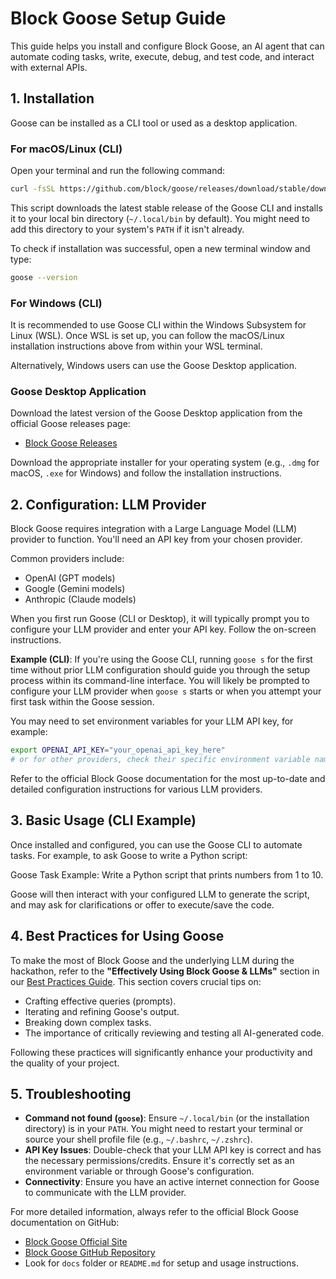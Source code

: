 # Block Goose Setup Guide

This guide helps you install and configure Block Goose, an AI agent that can automate coding tasks, write, execute, debug, and test code, and interact with external APIs.

## 1. Installation

Goose can be installed as a CLI tool or used as a desktop application.

### For macOS/Linux (CLI)

Open your terminal and run the following command:

```bash
curl -fsSL https://github.com/block/goose/releases/download/stable/download_cli.sh | bash
```

This script downloads the latest stable release of the Goose CLI and installs it to your local bin directory (`~/.local/bin` by default). You might need to add this directory to your system's `PATH` if it isn't already.

To check if installation was successful, open a new terminal window and type:
```bash
goose --version
```

### For Windows (CLI)

It is recommended to use Goose CLI within the Windows Subsystem for Linux (WSL). Once WSL is set up, you can follow the macOS/Linux installation instructions above from within your WSL terminal.

Alternatively, Windows users can use the Goose Desktop application.

### Goose Desktop Application

Download the latest version of the Goose Desktop application from the official Goose releases page:

*   [Block Goose Releases](https://github.com/block/goose/releases)

Download the appropriate installer for your operating system (e.g., `.dmg` for macOS, `.exe` for Windows) and follow the installation instructions.

## 2. Configuration: LLM Provider

Block Goose requires integration with a Large Language Model (LLM) provider to function. You'll need an API key from your chosen provider.

Common providers include:
*   OpenAI (GPT models)
*   Google (Gemini models)
*   Anthropic (Claude models)

When you first run Goose (CLI or Desktop), it will typically prompt you to configure your LLM provider and enter your API key. Follow the on-screen instructions.

**Example (CLI)**:
If you're using the Goose CLI, running `goose s` for the first time without prior LLM configuration should guide you through the setup process within its command-line interface. You will likely be prompted to configure your LLM provider when `goose s` starts or when you attempt your first task within the Goose session.

You may need to set environment variables for your LLM API key, for example:
```bash
export OPENAI_API_KEY="your_openai_api_key_here"
# or for other providers, check their specific environment variable names
```
Refer to the official Block Goose documentation for the most up-to-date and detailed configuration instructions for various LLM providers.

## 3. Basic Usage (CLI Example)

Once installed and configured, you can use the Goose CLI to automate tasks. For example, to ask Goose to write a Python script:

Goose Task Example: Write a Python script that prints numbers from 1 to 10.

Goose will then interact with your configured LLM to generate the script, and may ask for clarifications or offer to execute/save the code.

## 4. Best Practices for Using Goose

To make the most of Block Goose and the underlying LLM during the hackathon, refer to the **"Effectively Using Block Goose & LLMs"** section in our [Best Practices Guide](../Best-Practices.md). This section covers crucial tips on:
*   Crafting effective queries (prompts).
*   Iterating and refining Goose's output.
*   Breaking down complex tasks.
*   The importance of critically reviewing and testing all AI-generated code.

Following these practices will significantly enhance your productivity and the quality of your project.

## 5. Troubleshooting

*   **Command not found (`goose`)**: Ensure `~/.local/bin` (or the installation directory) is in your `PATH`. You might need to restart your terminal or source your shell profile file (e.g., `~/.bashrc`, `~/.zshrc`).
*   **API Key Issues**: Double-check that your LLM API key is correct and has the necessary permissions/credits. Ensure it's correctly set as an environment variable or through Goose's configuration.
*   **Connectivity**: Ensure you have an active internet connection for Goose to communicate with the LLM provider.

For more detailed information, always refer to the official Block Goose documentation on GitHub:
*   [Block Goose Official Site](https://block.github.io/goose/)
*   [Block Goose GitHub Repository](https://github.com/block/goose)
*   Look for `docs` folder or `README.md` for setup and usage instructions.

